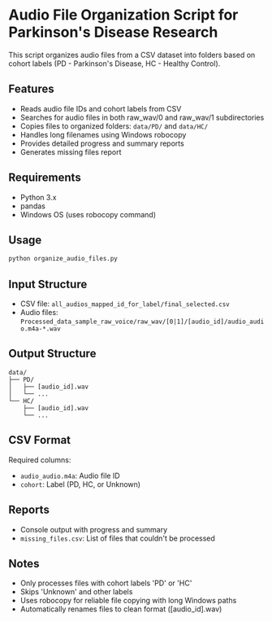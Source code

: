 # Audio File Organization Script for Parkinson's Disease Research

This script organizes audio files from a CSV dataset into folders based on cohort labels (PD - Parkinson's Disease, HC - Healthy Control).

## Features

- Reads audio file IDs and cohort labels from CSV
- Searches for audio files in both raw_wav/0 and raw_wav/1 subdirectories
- Copies files to organized folders: `data/PD/` and `data/HC/`
- Handles long filenames using Windows robocopy
- Provides detailed progress and summary reports
- Generates missing files report

## Requirements

- Python 3.x
- pandas
- Windows OS (uses robocopy command)

## Usage

```bash
python organize_audio_files.py
```

## Input Structure

- CSV file: `all_audios_mapped_id_for_label/final_selected.csv`
- Audio files: `Processed_data_sample_raw_voice/raw_wav/[0|1]/[audio_id]/audio_audio.m4a-*.wav`

## Output Structure

```
data/
├── PD/
│   ├── [audio_id].wav
│   └── ...
└── HC/
    ├── [audio_id].wav
    └── ...
```

## CSV Format

Required columns:

- `audio_audio.m4a`: Audio file ID
- `cohort`: Label (PD, HC, or Unknown)

## Reports

- Console output with progress and summary
- `missing_files.csv`: List of files that couldn't be processed

## Notes

- Only processes files with cohort labels 'PD' or 'HC'
- Skips 'Unknown' and other labels
- Uses robocopy for reliable file copying with long Windows paths
- Automatically renames files to clean format ([audio_id].wav)
